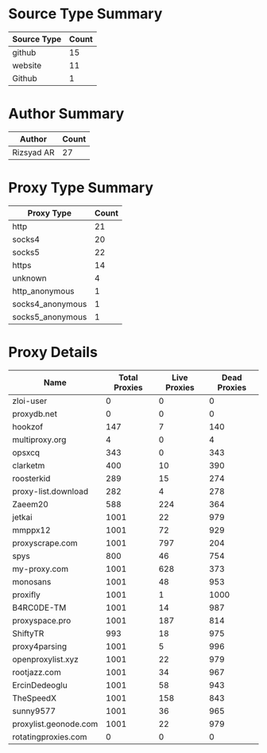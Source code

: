 # Source Type Summary

| Source Type | Count |
|-------------|-------|
| github | 15 |
| website | 11 |
| Github | 1 |


# Author Summary

| Author | Count |
|--------|-------|
| Rizsyad AR | 27 |


# Proxy Type Summary

| Proxy Type | Count |
|------------|-------|
| http | 21 |
| socks4 | 20 |
| socks5 | 22 |
| https | 14 |
| unknown | 4 |
| http_anonymous | 1 |
| socks4_anonymous | 1 |
| socks5_anonymous | 1 |


# Proxy Details

| Name | Total Proxies | Live Proxies | Dead Proxies |
|------|---------------|--------------|---------------|
| zloi-user | 0 | 0 | 0 |
| proxydb.net | 0 | 0 | 0 |
| hookzof | 147 | 7 | 140 |
| multiproxy.org | 4 | 0 | 4 |
| opsxcq | 343 | 0 | 343 |
| clarketm | 400 | 10 | 390 |
| roosterkid | 289 | 15 | 274 |
| proxy-list.download | 282 | 4 | 278 |
| Zaeem20 | 588 | 224 | 364 |
| jetkai | 1001 | 22 | 979 |
| mmppx12 | 1001 | 72 | 929 |
| proxyscrape.com | 1001 | 797 | 204 |
| spys | 800 | 46 | 754 |
| my-proxy.com | 1001 | 628 | 373 |
| monosans | 1001 | 48 | 953 |
| proxifly | 1001 | 1 | 1000 |
| B4RC0DE-TM | 1001 | 14 | 987 |
| proxyspace.pro | 1001 | 187 | 814 |
| ShiftyTR | 993 | 18 | 975 |
| proxy4parsing | 1001 | 5 | 996 |
| openproxylist.xyz | 1001 | 22 | 979 |
| rootjazz.com | 1001 | 34 | 967 |
| ErcinDedeoglu | 1001 | 58 | 943 |
| TheSpeedX | 1001 | 158 | 843 |
| sunny9577 | 1001 | 36 | 965 |
| proxylist.geonode.com | 1001 | 22 | 979 |
| rotatingproxies.com | 0 | 0 | 0 |
